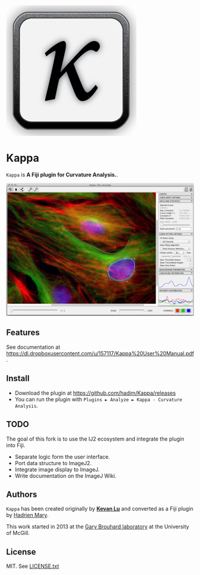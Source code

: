 ![Kappa logo](logo.png)

# Kappa

`Kappa` is **A Fiji plugin for Curvature Analysis.**.

![Kappa Screenshot](screenshot.png)

## Features

See documentation at https://dl.dropboxusercontent.com/u/157117/Kappa%20User%20Manual.pdf.

## Install

- Download the plugin at https://github.com/hadim/Kappa/releases
- You can run the plugin with `Plugins ► Analyze ► Kappa - Curvature Analysis`.

## TODO

The goal of this fork is to use the IJ2 ecosystem and integrate the plugin into Fiji.

- Separate logic form the user interface.
- Port data structure to ImageJ2.
- Integrate image display to ImageJ.
- Write documentation on the ImageJ Wiki.

## Authors

`Kappa` has been created originally by [**Kevan Lu**](http://www.kevan.lu/) and converted as a Fiji plugin by [Hadrien Mary](mailto:hadrien.mary@gmail.com).

This work started in 2013 at the [Gary Brouhard laboratory](http://brouhardlab.mcgill.ca/) at the University of McGill.

## License

MIT. See [LICENSE.txt](LICENSE.txt)
